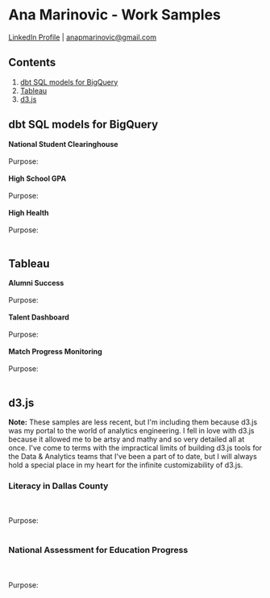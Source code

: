 # Ana Marinovic - Work Samples
[LinkedIn Profile](https://www.linkedin.com/in/anapaulamarinovic/) | anapmarinovic@gmail.com

## Contents
1. [dbt SQL models for BigQuery](#sql)
2. [Tableau](#tableau)
3. [d3.js](#d3)

## dbt SQL models for BigQuery <a name='sql'></a>

**National Student Clearinghouse**
<br><br>
Purpose:
<br><br>
**High School GPA**
<br><br>
Purpose:
<br><br>
**High Health**
<br><br>
Purpose:
<br><br>

## Tableau <a name='tableau'></a>

**Alumni Success**
<br><br>
Purpose:
<br><br>
**Talent Dashboard**
<br><br>
Purpose:
<br><br>
**Match Progress Monitoring**
<br><br>
Purpose:
<br><br>

## d3.js <a name='d3'></a>
**Note:** These samples are less recent, but I'm including them because d3.js was my portal to the world of analytics engineering. I fell in love with d3.js because it allowed me to be artsy and mathy and so very detailed all at once. I've come to terms with the impractical limits of building d3.js tools for the Data & Analytics teams that I've been a part of to date, but I will always hold a special place in my heart for the infinite customizability of d3.js.   

### Literacy in Dallas County
<br><br>
Purpose:
<br><br>
### National Assessment for Education Progress
<br><br>
Purpose:
<br><br>
